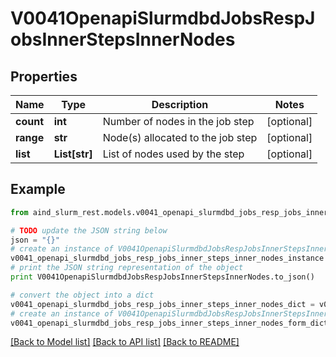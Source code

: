 # V0041OpenapiSlurmdbdJobsRespJobsInnerStepsInnerNodes


## Properties

Name | Type | Description | Notes
------------ | ------------- | ------------- | -------------
**count** | **int** | Number of nodes in the job step | [optional] 
**range** | **str** | Node(s) allocated to the job step | [optional] 
**list** | **List[str]** | List of nodes used by the step | [optional] 

## Example

```python
from aind_slurm_rest.models.v0041_openapi_slurmdbd_jobs_resp_jobs_inner_steps_inner_nodes import V0041OpenapiSlurmdbdJobsRespJobsInnerStepsInnerNodes

# TODO update the JSON string below
json = "{}"
# create an instance of V0041OpenapiSlurmdbdJobsRespJobsInnerStepsInnerNodes from a JSON string
v0041_openapi_slurmdbd_jobs_resp_jobs_inner_steps_inner_nodes_instance = V0041OpenapiSlurmdbdJobsRespJobsInnerStepsInnerNodes.from_json(json)
# print the JSON string representation of the object
print V0041OpenapiSlurmdbdJobsRespJobsInnerStepsInnerNodes.to_json()

# convert the object into a dict
v0041_openapi_slurmdbd_jobs_resp_jobs_inner_steps_inner_nodes_dict = v0041_openapi_slurmdbd_jobs_resp_jobs_inner_steps_inner_nodes_instance.to_dict()
# create an instance of V0041OpenapiSlurmdbdJobsRespJobsInnerStepsInnerNodes from a dict
v0041_openapi_slurmdbd_jobs_resp_jobs_inner_steps_inner_nodes_form_dict = v0041_openapi_slurmdbd_jobs_resp_jobs_inner_steps_inner_nodes.from_dict(v0041_openapi_slurmdbd_jobs_resp_jobs_inner_steps_inner_nodes_dict)
```
[[Back to Model list]](../README.md#documentation-for-models) [[Back to API list]](../README.md#documentation-for-api-endpoints) [[Back to README]](../README.md)


